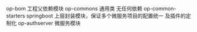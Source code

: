 op-bom 工程父依赖模块
op-commons 通用类 无任何依赖
op-common-starters springboot 上层封装模块，保证多个微服务项目的配置统一
及插件的定制化
op-authserver 微服务模块
